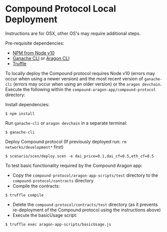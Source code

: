 # Compound Protocol Local Deployment

Instructions are for OSX, other OS's may require additional steps.

Pre-requisite dependencies:
- [NPM from Node v10](https://nodejs.org/en/download/)
- [Ganache CLI](https://github.com/trufflesuite/ganache-cli) or [Aragon CLI](https://github.com/aragon/aragon-cli)
- [Truffle](https://github.com/trufflesuite/truffle)

To locally deploy the Compound protocol requires Node v10 (errors may occur when using a newer version) and the most recent version of `ganache-cli` (errors may occur when using an older version) or the `aragon devchain`. Execute the following within the `compound-aragon-app/compound-protocol` directory:

Install dependencies:
```
$ npm install
```

Run `ganache-cli` or `aragon devchain` in a separate terminal:
```
$ ganache-cli
```

Deploy Compound protocol (If previously deployed run: `rm networks/development*` first)

```
$ scenario/scen/deploy.scen -e dai_price=0.1,dai_cf=0.5,eth_cf=0.5
```

To test basic functionality required by the Compound Aragon app:  
- Copy the `compound-protocol/aragon-app-scripts/test` directory to the `compound-protocol/contracts` directory  
- Compile the contracts:
```
$ truffle compile
```
- Delete the `compound-protocol/contracts/test` directory (as it prevents re-deployment of the Compound protocol using the instructions above)
- Execute the basicUsage script:
```
$ truffle exec aragon-app-scripts/basicUsage.js
```
